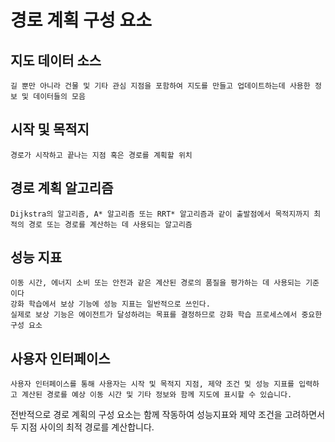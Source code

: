 # 경로 계획 구성 요소
## 지도 데이터 소스
    길 뿐만 아니라 건물 및 기타 관심 지점을 포함하여 지도를 만들고 업데이트하는데 사용한 정보 및 데이터들의 모음
## 시작 및 목적지
    경로가 시작하고 끝나는 지점 혹은 경로를 계획할 위치
## 경로 계획 알고리즘
    Dijkstra의 알고리즘, A* 알고리즘 또는 RRT* 알고리즘과 같이 출발점에서 목적지까지 최적의 경로 또는 경로를 계산하는 데 사용되는 알고리즘
## 성능 지표
    이동 시간, 에너지 소비 또는 안전과 같은 계산된 경로의 품질을 평가하는 데 사용되는 기준이다
    강화 학습에서 보상 기능에 성능 지표는 일반적으로 쓰인다. 
    실제로 보상 기능은 에이전트가 달성하려는 목표를 결정하므로 강화 학습 프로세스에서 중요한 구성 요소
## 사용자 인터페이스
    사용자 인터페이스를 통해 사용자는 시작 및 목적지 지점, 제약 조건 및 성능 지표를 입력하고 계산된 경로를 예상 이동 시간 및 기타 정보와 함께 지도에 표시할 수 있습니다.

전반적으로 경로 계획의 구성 요소는 함께 작동하여 성능지표와 제약 조건을 고려하면서 두 지점 사이의 최적 경로를 계산합니다.